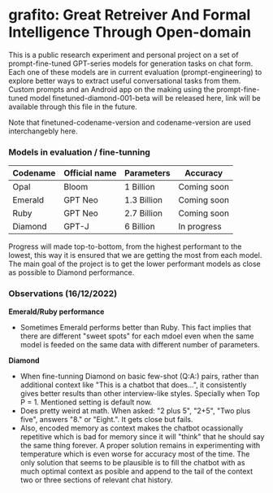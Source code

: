 # grafito: Great Retreiver And Formal Intelligence Through Open-domain
This is a public research experiment and personal project on a set of prompt-fine-tuned GPT-series models for generation tasks on chat form. Each one of these models are in current evaluation (prompt-engineering) to explore better ways to extract useful conversational tasks from them. Custom prompts and an Android app on the making using the prompt-fine-tuned model finetuned-diamond-001-beta will be released here, link will be available through this file in the future. 

Note that finetuned-codename-version and codename-version are used interchangebly here.

### Models in evaluation / fine-tunning
| Codename    |Official name| Parameters  | Accuracy    |
| ----------- | ----------- | ----------- | ----------- |
| Opal        | Bloom       | 1 Billion   | Coming soon | 
| Emerald     | GPT Neo     | 1.3 Billion | Coming soon |
| Ruby        | GPT Neo     | 2.7 Billion | Coming soon |
| Diamond     | GPT-J       | 6 Billion   | In progress |

Progress will made top-to-bottom, from the highest performant to the lowest, this way it is ensured that we are getting the most from each model. The main goal of the project is to get the lower performant models as close as possible to Diamond performance.

### Observations (16/12/2022)

**Emerald/Ruby performance**

- Sometimes Emerald performs better than Ruby. This fact implies that there are different "sweet spots" for each mdoel even when the same model is feeded on the same data with different number of parameters.

**Diamond**
- When fine-tunning Diamond on basic few-shot (Q:A:) pairs, rather than additional context like "This is a chatbot that does...", it consistently gives better results than other interview-like styles. Specially when Top P = 1. Mentioned setting is default now.
- Does pretty weird at math. When asked: "2 plus 5", "2+5", "Two plus five", answers "8." or "Eight.". It gets close but fails.
- Also, encoded memory as context makes the chatbot ocassionally repetitive which is bad for memory since it will "think" that he should say the same thing forever. A proper solution remains in experimenting with temperature which is even worse for accuracy most of the time. The only solution that seems to be plausible is to fill the chatbot with as much optimal context as posible and append to the tail of the context two or three sections of relevant chat history.
